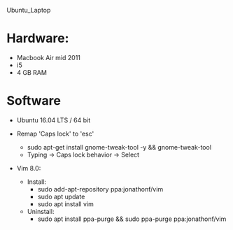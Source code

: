 Ubuntu_Laptop

# Hardware:
* Macbook Air mid 2011
* i5
* 4 GB RAM

# Software
* Ubuntu 16.04 LTS / 64 bit
* Remap 'Caps lock' to 'esc'
   * sudo apt-get install gnome-tweak-tool -y && gnome-tweak-tool
   * Typing -> Caps lock behavior -> Select

* Vim 8.0:
  * Install:
    * sudo add-apt-repository ppa:jonathonf/vim
    * sudo apt update
    * sudo apt install vim
  * Uninstall:
    * sudo apt install ppa-purge && sudo ppa-purge ppa:jonathonf/vim
